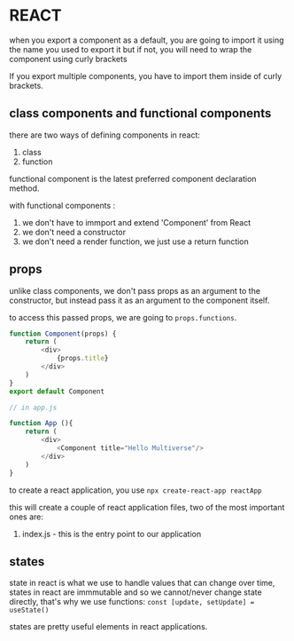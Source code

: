 # REACT

when you export a component as  a default, you are going to import it using the name you used to export it  but if not, you will need to wrap the component using curly brackets

If you export multiple components, you have to import them inside of curly brackets.

## class components and functional components

there are two ways of defining components in react:

1. class 
2. function

functional component is the latest preferred component declaration method.

with functional components :

1. we don't have to immport and extend 'Component' from React
2. we don't need a constructor
3. we don't need a render function, we just use a return function

## props

unlike class components, we don't pass props as an argument to the constructor, but instead pass it as an argument to the component itself.

to access this passed props, we are going to `props.functions`.

```javascript
function Component(props) {
    return (
        <div>
            {props.title}
        </div>
    )
}
export default Component

// in app.js

function App (){
    return (
        <div>
            <Component title="Hello Multiverse"/>
        </div>
    )
}
```

to create a react application, you use `npx create-react-app reactApp`

this will create a couple of react application files, two of the most important ones are:

1. index.js - this is the entry point to our application

## states

state in react is what we use to handle values that can change over time, states in react are immmutable and so we cannot/never change state directly, that's why we use functions: `const [update, setUpdate] = useState()`

states are pretty useful elements in react applications.

